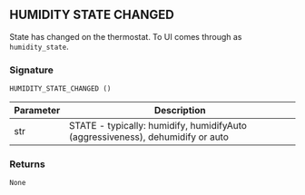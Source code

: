 ## HUMIDITY STATE CHANGED

State has changed on the thermostat. To UI comes through as `humidity_state`.


### Signature

`HUMIDITY_STATE_CHANGED ()` 


| Parameter | Description |
| --- | --- |
| str | STATE -  typically: humidify, humidifyAuto (aggressiveness), dehumidify or auto |


### Returns

`None`

